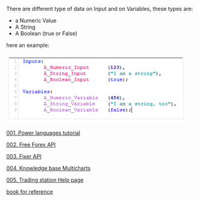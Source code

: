 There are different type of data on Input and on Variables, these types are:

* a Numeric Value
* A String
* A Boolean (true or False)

here an example:

![001_type_of_data.png](images/001_type_of_data.png)



[001. Power languages tutorial](https://www.abctradinggroup.com/powerlanguage-tutorials-lesson-01/)

[002. Free Forex API](https://www.freeforexapi.com/Home/Api)

[003. Fixer API](https://fixer.io/documentation)

[004. Knowledge base Multicharts](https://www.multicharts.com/support/base/)

[005. Trading station Help page](http://help.tradestation.com/09_01/tswebtrading/Subsystems/elanalysis_webtrading/elanalysis_webtrading.htm)

[book for reference](https://drive.google.com/file/d/0B_aFLJZIlhWvcHlLTU9wYndxVEU/view)
